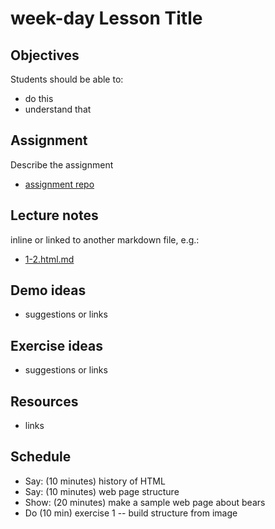 # week-day Lesson Title

## Objectives

Students should be able to:

- do this
- understand that


## Assignment

Describe the assignment

- [assignment repo](https://github.com/momentum-assignments/link)

## Lecture notes

inline or linked to another markdown file, e.g.:

- [1-2.html.md](../lecture_notes/1-2.html.md)

## Demo ideas

- suggestions or links

## Exercise ideas

- suggestions or links

## Resources

- links


## Schedule

- Say: (10 minutes) history of HTML
- Say: (10 minutes) web page structure
- Show: (20 minutes) make a sample web page about bears
- Do (10 min) exercise 1 -- build structure from image
